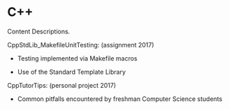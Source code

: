 # C++

Content Descriptions.

CppStdLib_MakefileUnitTesting: (assignment 2017)

- Testing implemented via Makefile macros

- Use of the Standard Template Library

CppTutorTips: (personal project 2017)

- Common pitfalls encountered by freshman Computer Science students
